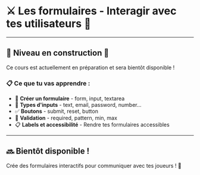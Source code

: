 # ⚔️ Les formulaires - Interagir avec tes utilisateurs 📝

---

## 🚧 Niveau en construction 🚧

Ce cours est actuellement en préparation et sera bientôt disponible !

### 📋 Ce que tu vas apprendre :

- 📝 **Créer un formulaire** - form, input, textarea
- 🎯 **Types d'inputs** - text, email, password, number...
- ✅ **Boutons** - submit, reset, button
- 🔧 **Validation** - required, pattern, min, max
- 📋 **Labels et accessibilité** - Rendre tes formulaires accessibles

---

## 🔜 Bientôt disponible !

Crée des formulaires interactifs pour communiquer avec tes joueurs ! 🚀
